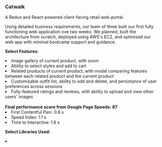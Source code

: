 <h3>Catwalk</h3>

A Redux and React-powered client-facing retail web-portal.

Using detailed business requirements, our team of three built our first fully functioning web application ove two weeks.
We planned, built the architecture from scratch, deployed using AWS's EC2, and optimized our web app with minimal bootcamp support and guidance.

<b>Select Features:</b>
<li>Image gallery of current product, with zoom</li>
<li>Ability to select styles and add to cart</li>
<li>Related products of current product, with modal comparing features between each related product and the current product</li>
<li>Customizable outfit list, ability to add and delete, and persistance of user preferences across sessions</li>
<li>Fully-featured ratings and reviews, with ability to upload and view other users' images</li>
<br>
<b>Final performance score from Google Page Speeds: 87</b>
<li>First Contentful Pain: 0.8 s </li>
<li>Speed Index: 1.1 s </li>
<li>Time to Interactive: 1.6 s </li>

<b>Select Libraries Used:</b>
<li></li>

